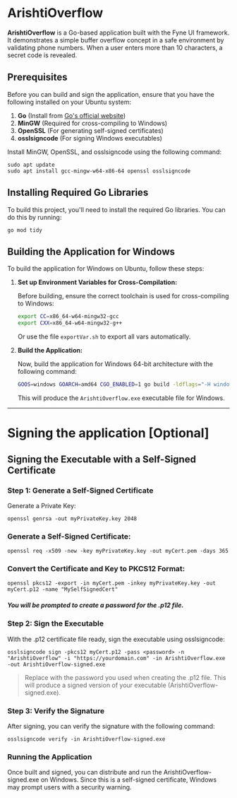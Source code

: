 # ArishtiOverflow

**ArishtiOverflow** is a Go-based application built with the Fyne UI framework. It demonstrates a simple buffer overflow concept in a safe environment by validating phone numbers. When a user enters more than 10 characters, a secret code is revealed.

## Prerequisites

Before you can build and sign the application, ensure that you have the following installed on your Ubuntu system:

1. **Go** (Install from [Go's official website](https://golang.org/dl/))
2. **MinGW** (Required for cross-compiling to Windows)
3. **OpenSSL** (For generating self-signed certificates)
4. **osslsigncode** (For signing Windows executables)

Install MinGW, OpenSSL, and osslsigncode using the following command:

```
sudo apt update
sudo apt install gcc-mingw-w64-x86-64 openssl osslsigncode
```

## Installing Required Go Libraries
To build this project, you'll need to install the required Go libraries. You can do this by running:

```
go mod tidy
```

## Building the Application for Windows

To build the application for Windows on Ubuntu, follow these steps:

1. **Set up Environment Variables for Cross-Compilation:**

   Before building, ensure the correct toolchain is used for cross-compiling to Windows:

   ```bash
   export CC=x86_64-w64-mingw32-gcc
   export CXX=x86_64-w64-mingw32-g++
   ```

   Or use the file `exportVar.sh` to export all vars automatically. 

2. **Build the Application:**

   Now, build the application for Windows 64-bit architecture with the following command:

   ```bash
   GOOS=windows GOARCH=amd64 CGO_ENABLED=1 go build -ldflags="-H windowsgui" -o ArishtiOverflow.exe
   ```

   This will produce the `ArishtiOverflow.exe` executable file for Windows.

--- 

# Signing the application [Optional] 

## Signing the Executable with a Self-Signed Certificate

### Step 1: Generate a Self-Signed Certificate
Generate a Private Key:

```
openssl genrsa -out myPrivateKey.key 2048
```


### Generate a Self-Signed Certificate:

```
openssl req -x509 -new -key myPrivateKey.key -out myCert.pem -days 365

```

### Convert the Certificate and Key to PKCS12 Format:

```
openssl pkcs12 -export -in myCert.pem -inkey myPrivateKey.key -out myCert.p12 -name "MySelfSignedCert"
```

##### You will be prompted to create a password for the .p12 file.

### Step 2: Sign the Executable

With the .p12 certificate file ready, sign the executable using osslsigncode:

```
osslsigncode sign -pkcs12 myCert.p12 -pass <password> -n "ArishtiOverflow" -i "https://yourdomain.com" -in ArishtiOverflow.exe -out ArishtiOverflow-signed.exe
```

> Replace <password> with the password you used when creating the .p12 file. This will produce a signed version of your executable (ArishtiOverflow-signed.exe).


### Step 3: Verify the Signature
After signing, you can verify the signature with the following command:

```
osslsigncode verify -in ArishtiOverflow-signed.exe

```

### Running the Application

Once built and signed, you can distribute and run the ArishtiOverflow-signed.exe on Windows. Since this is a self-signed certificate, Windows may prompt users with a security warning.





